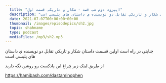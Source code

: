 ```yaml
---
  title: "اپیزود دوم شب قصه - شکار و تاریکی قسمت اول"
  description: "جنایتی در راه است...اولين قسمت داستان شكار و تاريكي تقابل دو نويسنده ي داستان هاي پليسي است"
  date: 2021-07-07T00:00:00+00:00
  thumbnail: /images/episodepics/sh2.jpg
  topic: shahname
  type: podcast
  mediaFiles: /mp3/sh2.mp3
---
```

جنایتی در راه است
اولين قسمت داستان شكار و تاريكي تقابل دو نويسنده ي داستان هاي پليسي است

از طریق لینک زیر چراغ این پادکست رو روشن نگه دارید

https://hamibash.com/dastaminophen